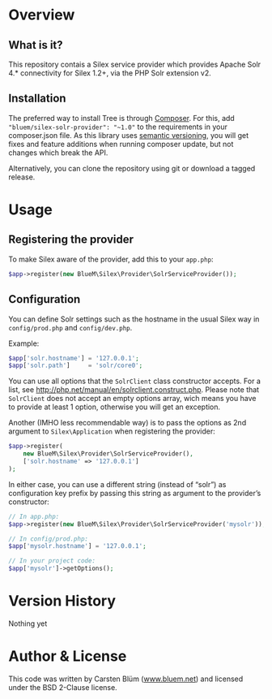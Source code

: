 Overview
========

What is it?
--------------
This repository contais a Silex service provider which provides Apache Solr 4.* connectivity for Silex 1.2+, via the PHP Solr extension v2.

Installation
-------------
The preferred way to install Tree is through [Composer](https://getcomposer.org). For this, add `"bluem/silex-solr-provider": "~1.0"` to the requirements in your composer.json file. As this library uses [semantic versioning](http://semver.org), you will get fixes and feature additions when running composer update, but not changes which break the API.

Alternatively, you can clone the repository using git or download a tagged release.


Usage
======

Registering the provider
------------------------
To make Silex aware of the provider, add this to your `app.php`:

```php
$app->register(new BlueM\Silex\Provider\SolrServiceProvider());
```


Configuration
-------------
You can define Solr settings such as the hostname in the usual Silex way in `config/prod.php` and `config/dev.php`.

Example:

```php
$app['solr.hostname'] = '127.0.0.1';
$app['solr.path']     = 'solr/core0';
```

You can use all options that the `SolrClient` class constructor accepts. For a list, see http://php.net/manual/en/solrclient.construct.php. Please note that `SolrClient` does not accept an empty options array, wich means you have to provide at least 1 option, otherwise you will get an exception.

Another (IMHO less recommendable way) is to pass the options as 2nd argument to `Silex\Application` when registering the provider:

```php
$app->register(
    new BlueM\Silex\Provider\SolrServiceProvider(),
    ['solr.hostname' => '127.0.0.1']
);
```

In either case, you can use a different string (instead of “solr”) as configuration key prefix by passing this string as argument to the provider’s constructor:

```php
// In app.php:
$app->register(new BlueM\Silex\Provider\SolrServiceProvider('mysolr'));

// In config/prod.php:
$app['mysolr.hostname'] = '127.0.0.1';

// In your project code:
$app['mysolr']->getOptions();
```


Version History
=================

Nothing yet


Author & License
=================
This code was written by Carsten Blüm (www.bluem.net) and licensed under the BSD 2-Clause license.
